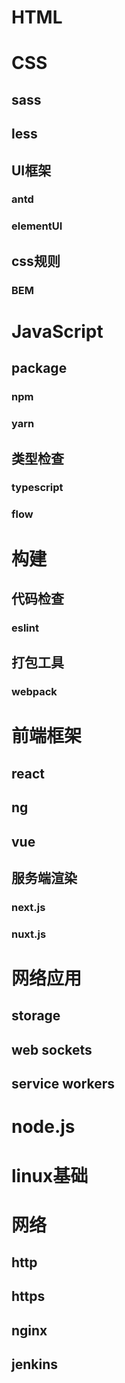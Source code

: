 # HTML
# CSS
## sass
## less
## UI框架
### antd
### elementUI

## css规则
### BEM



# JavaScript
## package
### npm
### yarn

## 类型检查

### typescript
### flow

# 构建

## 代码检查

### eslint

## 打包工具

### webpack

# 前端框架

## react
## ng
## vue

## 服务端渲染

### next.js
### nuxt.js


# 网络应用
## storage
## web sockets
## service workers


# node.js

# linux基础

# 网络

## http

## https

## nginx

## jenkins
